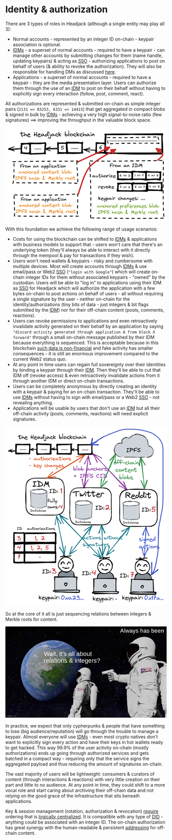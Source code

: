 # Identity & authorization

There are 3 types of roles in Headjack (although a single entity may play all 3):
- Normal accounts - represented by an integer ID on-chain - keypair association is optional.
- [IDMs](IDM.md) - a superset of normal accounts - required to have a keypair - can manage other accounts by submitting changes for them (name handle, updating keypairs) & acting as [SSO](https://en.wikipedia.org/wiki/Single_sign-on) - authorizing applications to post on behalf of users (& ability to revoke the authorization). They will also be responsible for handling DMs as discussed [here](IDM.md#dms).
- Applications - a superset of normal accounts - required to have a keypair - they are the media presentation layer. Users can authorize them through the use of an [IDM](IDM.md) to post on their behalf without having to explicitly sign every interaction (follow, post, comment, react).

All authorizations are represented & submitted on-chain as simple integer pairs (`2131 => 83253, 6331 => 14415`) that get aggregated in compact blobs & signed in bulk by [IDMs](IDM.md) - achieving a very high signal-to-noise ratio (few signatures) ==> improving the throughput in the valuable block space.

<img src="images/sequenced_integer_relations.png">

With this foundation we achieve the following range of usage scenarios:

- Costs for using the blockchain can be shifted to [IDMs](IDM.md) & applications with business models to support that - users won't care that there's an underlying token (they'll always be able to interact with it directly through the mempool & pay for transactions if they wish).
- Users won't need wallets & keypairs - risky and cumbersome with multiple devices. Most will create accounts through [IDMs](IDM.md) & use email/pass or Web2 [SSO](https://en.wikipedia.org/wiki/Single_sign-on) (`"login with Google"`) which will create on-chain integer IDs for them without associated keypairs - "owned" by the custodian. Users will be able to "log in" to applications using their IDM as [SSO](https://en.wikipedia.org/wiki/Single_sign-on) for Headjack which will authorize the application with a few bytes on-chain to post actions on behalf of users - all without requiring a single signature by the user - neither on-chain for the identity/authorizations (tiny bits of data - just integers & bit flags submitted by the [IDM](IDM.md)) nor for their off-chain content (posts, comments, reactions).
- Users can revoke permissions to applications and even retroactively invalidate activity generated on their behalf by an application by saying `"discard activity generated through application А from block X forward"` through a small on-chain message published by their IDM because everything is sequenced. This is acceptable because in this blockchain [such data is non-financial](https://twitter.com/VitalikButerin/status/1530268923848839173) and fake activity has smaller consequences - it is still an enormous improvement compared to the current Web2 status quo.
- At any point in time users can regain full sovereignty over their identities by binding a keypair through their [IDM](IDM.md). Then they'll be able to cut that IDM off (revoke access) & even retroactively invalidate actions from it through another IDM or direct on-chain transactions.
- Users can be completely anonymous by directly creating an identity with a keypair & paying for an on-chain transaction. They'll be able to use [IDMs](IDM.md) without having to sign with email/pass or a Web2 [SSO](https://en.wikipedia.org/wiki/Single_sign-on) - not revealing anything.
- Applications will be usable by users that don't use an [IDM](IDM.md) but all their off-chain activity (posts, comments, reactions) will need explicit signatures.

<img src="images/authorizations.png">

So at the core of it all is just sequencing relations between integers & Merkle roots for content.

<img src="images/meme_integers_and_relations.jpg">

In practice, we expect that only cypherpunks & people that have something to lose (big audience/reputation) will go through the trouble to manage a keypair. Almost everyone will use [IDMs](IDM.md) - even most crypto natives don't want to explicitly sign every action and have their keys in hot wallets ready to get hacked. This way 99.9% of the user activity on-chain (mostly authorizations) ends up going through authorized services and gets batched in a compact way - requiring only that the service signs the aggregated payload and thus reducing the amount of signatures on-chain.

The vast majority of users will be lightweight: consumers & curators of content (through interactions & reactions) with very little creation on their part and little to no audience. At any point in time, they could shift to a more vocal role and start caring about archiving their off-chain data and not relying on the good grace of the infrastructure that sits beneath applications.

<!-- https://en.wikipedia.org/wiki/1%25_rule -->

Key & session management (rotation, authorization & revocation) [require](https://blog.ceramic.network/key-revocation-in-self-certifying-protocols/) ordering that is [logically centralized](https://medium.com/@VitalikButerin/the-meaning-of-decentralization-a0c92b76a274). It is compatible with any type of [DID](https://www.w3.org/TR/did-core/) - anything could be associated with an integer ID. The on-chain authorization has great synergy with the human-readable & persistent [addressing](addressing.md) for off-chain content.

<!-- meme: oprah - you get an identity, you get an identity, everyone gets an identity! -->

<!-- TODO: talk about per device key revocation - or how IDMs will be able to track which devices are logged in and they should handle such revocation - as in the traditional Web2 -->
